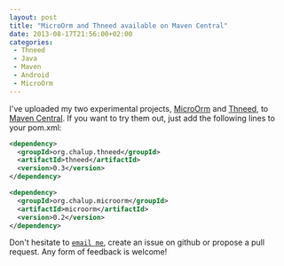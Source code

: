 ```yaml
---
layout: post
title: "MicroOrm and Thneed available on Maven Central"
date: 2013-08-17T21:56:00+02:00
categories:
 - Thneed
 - Java
 - Maven
 - Android
 - MicroOrm
---
```


I've uploaded my two experimental projects, [MicroOrm](https://github.com/chalup/microorm) and [Thneed](https://github.com/chalup/thneed), to [Maven Central](http://search.maven.org/#search%7Cga%7C1%7Corg.chalup). If you want to try them out, just add the following lines to your pom.xml:

``` xml
<dependency>
  <groupId>org.chalup.thneed</groupId>
  <artifactId>thneed</artifactId>
  <version>0.3</version>
</dependency>

<dependency>
  <groupId>org.chalup.microorm</groupId>
  <artifactId>microorm</artifactId>
  <version>0.2</version>
</dependency>
```

Don't hesitate to [`email me`](mailto:jerzy.chalupski@gmail.com), create an issue on github or propose a pull request. Any form of feedback is welcome!
